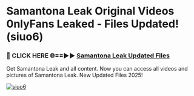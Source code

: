 # Samantona Leak Original Videos 0nlyFans Leaked - Files Updated! (siuo6)

<h3>🔴 CLICK HERE 🌐==►► <a href="https://tinyurl.com/2jnfzry5" rel="nofollow">Samantona Leak Updated Files</a></h3>

Get Samantona Leak and all content. Now you can access all videos and pictures of Samantona Leak. New Updated Files 2025!

[![siuo6](https://i.imgur.com/GyGTBgg.gif)](https://tinyurl.com/2jnfzry5)
